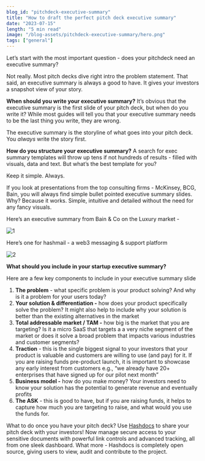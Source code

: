 ```yaml
---
blog_id: "pitchdeck-executive-summary"
title: "How to draft the perfect pitch deck executive summary"
date: "2023-07-15"
length: "5 min read"
image: "/blog-assets/pitchdeck-executive-summary/hero.png"
tags: ["general"]
---
```


Let’s start with the most important question - does your pitchdeck need an executive summary? 

Not really. Most pitch decks dive right intro the problem statement. That said, an executive summary is always a good to have. It gives your investors a snapshot view of your story.

**When should you write your executive summary?**
It’s obvious that the executive summary is the first slide of your pitch deck, but when do you write it? While most guides will tell you that your executive summary needs to be the last thing you write, they are wrong.

The executive summary is the storyline of what goes into your pitch deck. You *always* write the story first. 

**How do you structure your executive summary?**
A search for exec summary templates will throw up tens if not hundreds of results - filled with visuals, data and text. But what’s the best template for you?

Keep it simple. Always. 

If you look at presentations from the top consulting firms - McKinsey, BCG, Bain, you will always find simple bullet pointed executive summary slides. Why? Because it works. Simple, intuitive and detailed without the need for any fancy visuals. 

Here’s an executive summary from Bain & Co on the Luxury market - 

![1](/blog-assets/pitchdeck-executive-summary/1.png)

Here’s one for hashmail - a web3 messaging & support platform

![2](/blog-assets/pitchdeck-executive-summary/2.png)

**What should you include in your startup executive summary?**

Here are a few key components to include in your executive summary slide

1. **The problem** - what specific problem is your product solving? And why is it a problem for your users today?
2. **Your solution & differentiation -** how does your product specifically solve the problem? It might also help to include why your solution is better than the existing alternatives in the market
3. **Total addressable market / TAM -** how big is the market that you are targeting? Is it a micro SaaS that targets a a very niche segment of the market or does it solve a broad problem that impacts various industries and customer segments?
4. **Traction** - this is the single biggest signal to your investors that your product is valuable and customers are willing to use (and pay) for it. If you are raising funds pre-product launch, it is important to showcase any early interest from customers e.g., “we already have 20+ enterprises that have signed up for our pilot next month”
5. **Business model -** how do you make money? Your investors need to know your solution has the potential to generate revenue and eventually profits
6. **The ASK** - this is good to have, but if you are raising funds, it helps to capture how much you are targeting to raise, and what would you use the funds for. 

What to do once you have your pitch deck? Use [Hashdocs](https://hashdocs.org) to share your pitch deck with your investors! Now manage secure access to your sensitive documents with powerful link controls and advanced tracking, all from one sleek dashboard. What more - Hashdocs is completely open source, giving users to view, audit and contribute to the project.